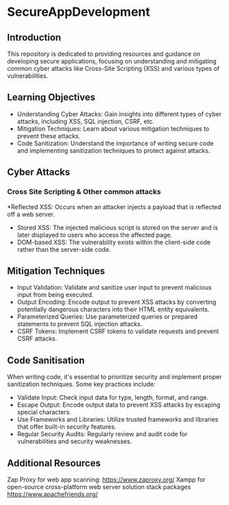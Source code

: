 # SecureAppDevelopment

## Introduction
This repository is dedicated to providing resources and guidance on developing secure applications, focusing on understanding and mitigating common cyber attacks like Cross-Site Scripting (XSS) and various types of vulnerabilities.

## Learning Objectives
* Understanding Cyber Attacks: Gain insights into different types of cyber attacks, including XSS, SQL injection, CSRF, etc.
* Mitigation Techniques: Learn about various mitigation techniques to prevent these attacks.
* Code Sanitization: Understand the importance of writing secure code and implementing sanitization techniques to protect against attacks.

## Cyber Attacks
### Cross Site Scripting & Other common attacks
*Reflected XSS: Occurs when an attacker injects a payload that is reflected off a web server.
* Stored XSS: The injected malicious script is stored on the server and is later displayed to users who access the affected page.
* DOM-based XSS: The vulnerability exists within the client-side code rather than the server-side code.

## Mitigation Techniques
* Input Validation: Validate and sanitize user input to prevent malicious input from being executed.
* Output Encoding: Encode output to prevent XSS attacks by converting potentially dangerous characters into their HTML entity equivalents.
* Parameterized Queries: Use parameterized queries or prepared statements to prevent SQL injection attacks.
* CSRF Tokens: Implement CSRF tokens to validate requests and prevent CSRF attacks.

## Code Sanitisation 
When writing code, it's essential to prioritize security and implement proper sanitization techniques. Some key practices include:

* Validate Input: Check input data for type, length, format, and range.
* Escape Output: Encode output data to prevent XSS attacks by escaping special characters.
* Use Frameworks and Libraries: Utilize trusted frameworks and libraries that offer built-in security features.
* Regular Security Audits: Regularly review and audit code for vulnerabilities and security weaknesses.

## Additional Resources
Zap Proxy for web app scanning: https://www.zaproxy.org/
Xampp for open-source cross-platform web server solution stack packages https://www.apachefriends.org/
